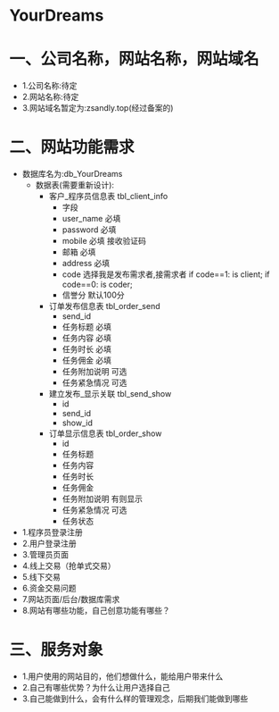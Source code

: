 # YourDreams    
# 一、公司名称，网站名称，网站域名
- 1.公司名称:待定
- 2.网站名称:待定
- 3.网站域名暂定为:zsandly.top(经过备案的)
# 二、网站功能需求
- 数据库名为:db_YourDreams
  - 数据表(需要重新设计):
    - 客户_程序员信息表   tbl_client_info
        - 字段
        - user_name 必填
        - password 必填
        - mobile 必填 接收验证码
        - 邮箱  必填
        - address 必填
        - code 选择我是发布需求者,接需求者 if code==1: is client;   if code==0: is coder;
        - 信誉分  默认100分
    - 订单发布信息表 tbl_order_send
      - send_id
      - 任务标题 必填
      - 任务内容 必填
      - 任务时长 必填
      - 任务佣金 必填
      - 任务附加说明 可选
      - 任务紧急情况  可选
    - 建立发布_显示关联 tbl_send_show
        - id
        - send_id
        - show_id
    - 订单显示信息表    tbl_order_show
      - id
      - 任务标题 
      - 任务内容 
      - 任务时长 
      - 任务佣金 
      - 任务附加说明 有则显示
      - 任务紧急情况  可选
      - 任务状态
- 1.程序员登录注册
- 2.用户登录注册
- 3.管理员页面
- 4.线上交易（抢单式交易）
- 5.线下交易
- 6.资金交易问题
- 7.网站页面/后台/数据库需求
- 8.网站有哪些功能，自己创意功能有哪些？
# 三、服务对象
- 1.用户使用的网站目的，他们想做什么，能给用户带来什么
- 2.自己有哪些优势？为什么让用户选择自己
- 3.自己能做到什么，会有什么样的管理观念，后期我们能做到哪些
 

